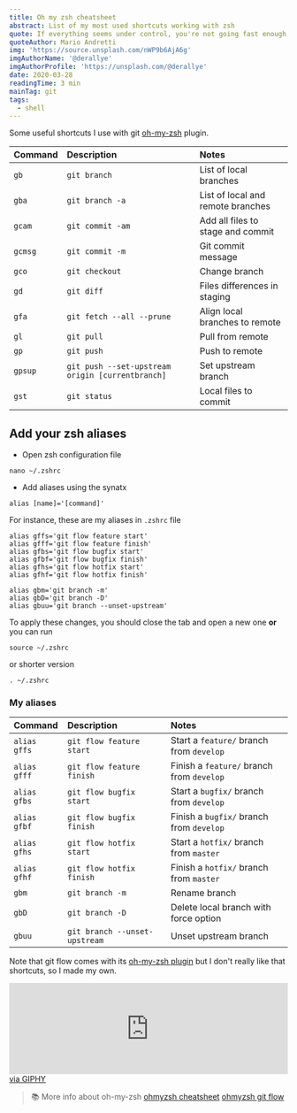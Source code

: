 ```yaml
---
title: Oh my zsh cheatsheet
abstract: List of my most used shortcuts working with zsh
quote: If everything seems under control, you're not going fast enough.
quoteAuthor: Mario Andretti
img: 'https://source.unsplash.com/nWP9b6AjA6g'
imgAuthorName: '@derallye'
imgAuthorProfile: 'https://unsplash.com/@derallye'
date: 2020-03-28
readingTime: 3 min
mainTag: git
tags:
  - shell
---
```


Some useful shortcuts I use with git [oh-my-zsh](https://github.com/ohmyzsh/ohmyzsh) plugin.

| Command | Description                                      | Notes                             |
|:--------|:-------------------------------------------------|:----------------------------------|
| `gb`    | `git branch`                                     | List of local branches            |
| `gba`   | `git branch -a`                                  | List of local and remote branches |
| `gcam`  | `git commit -am`                                 | Add all files to stage and commit |
| `gcmsg` | `git commit -m`                                  | Git commit message                |
| `gco`   | `git checkout`                                   | Change branch                     |
| `gd`    | `git diff`                                       | Files differences in staging      |
| `gfa`   | `git fetch --all --prune`                        | Align local branches to remote    |
| `gl`    | `git pull`                                       | Pull from remote                  |
| `gp`    | `git push`                                       | Push to remote                    |
| `gpsup` | `git push --set-upstream origin [currentbranch]` | Set upstream branch               |
| `gst`   | `git status`                                     | Local files to commit             |

## Add your zsh aliases

- Open zsh configuration file

```shell
nano ~/.zshrc
```

- Add aliases using the synatx
```shell
alias [name]='[command]'
```

For instance, these are my aliases in `.zshrc` file

```shell
alias gffs='git flow feature start'
alias gfff='git flow feature finish'
alias gfbs='git flow bugfix start'
alias gfbf='git flow bugfix finish'
alias gfhs='git flow hotfix start'
alias gfhf='git flow hotfix finish'

alias gbm='git branch -m'
alias gbD='git branch -D'
alias gbuu='git branch --unset-upstream'
```

To apply these changes, you should close the tab and open a new one **or** you can run

```shell
source ~/.zshrc
```

or shorter version

```shell
. ~/.zshrc
```

### My aliases

| Command      | Description                   | Notes                                     |
|:-------------|:------------------------------|:------------------------------------------|
| `alias gffs` | `git flow feature start`      | Start a `feature/` branch from `develop`  |
| `alias gfff` | `git flow feature finish`     | Finish a `feature/` branch from `develop` |
| `alias gfbs` | `git flow bugfix start`       | Start a `bugfix/` branch from `develop`   |
| `alias gfbf` | `git flow bugfix finish`      | Finish a `bugfix/` branch from `develop`  |
| `alias gfhs` | `git flow hotfix start`       | Start a `hotfix/` branch from `master`    |
| `alias gfhf` | `git flow hotfix finish`      | Finish a `hotfix/` branch from `master`   |
| `gbm`        | `git branch -m`               | Rename branch                             |
| `gbD`        | `git branch -D`               | Delete local branch with force option     |
| `gbuu`       | `git branch --unset-upstream` | Unset upstream branch                     |

Note that git flow comes with its [oh-my-zsh plugin](https://github.com/ohmyzsh/ohmyzsh/tree/master/plugins/git-flow) but I don't really like that shortcuts, so I made my own.

<div class="c-article-section__img c-article-section__img--small">
  <iframe src="https://giphy.com/embed/GD5xkDtFPUpY4" width="100%" height="165" frameBorder="0" class="giphy-embed" allowFullScreen></iframe><a class="u-giphy__caption" href="https://giphy.com/gifs/love-movie-film-GD5xkDtFPUpY4">via GIPHY</a>
</div>

> 📚 More info about oh-my-zsh
> [ohmyzsh cheatsheet](https://github.com/ohmyzsh/ohmyzsh/wiki/Cheatsheet)
> [ohmyzsh git flow](https://github.com/ohmyzsh/ohmyzsh/tree/master/plugins/git-flow)
